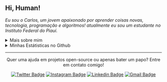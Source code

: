 <!--
![Imagem topo](./.github/assets/images/topo.png)
-->

<h2 align="left">
  Hi, Human!
</h2>

<p align="left">
  <em>
    Eu sou o Carlos, um jovem apaixonado por aprender coisas novas, tecnologia, programação e algoritmos! atualmente eu sou um estudante no Instituto Federal do Piauí.
  </em>
<p/>

<details>
  <summary>Mais sobre mim</summary>
  <ul>
    <li>🎓 Técnico em Informática pelo IFPI</li>
    <li>📚 Estudando Dev. Web e Mobile | Algoritmos | Matemática | Inglês</li>
  </ul>
</details>

<details>
  <summary>Minhas Estátisticas no Github</summary>
  <p>
    <img src="https://github-readme-stats.vercel.app/api/top-langs?locale=pt-br&username=carlos3g&theme=radical" alt="Techs utilizadas nos projetos" />
    <img src="https://github-readme-stats.vercel.app/api?locale=pt-br&username=carlos3g&theme=radical&show_icons=true&include_all_commits=true" alt="Estátisticas Gerais" />
  </p>
</details>

<hr/>

<p align="center">
  Quer uma ajuda em projetos open-source ou apenas bater um papo? Entre em contato comigo!
<p/>

<div align="center">

  [![Twitter Badge](https://img.shields.io/badge/-@c4rlos3g-4000FF?labelColor=4000FF&logo=twitter&logoColor=white)](https://twitter.com/c4rlos3g)
  [![Instagram Badge](https://img.shields.io/badge/-@c4rlos3g-4000FF?labelColor=4000FF&logo=instagram&logoColor=white)](https://www.instagram.com/c4rlos3g)
  [![Linkedin Badge](https://img.shields.io/badge/-Carlos%20Mesquita-4000FF?labelColor=4000FF&logo=Linkedin&logoColor=white)](https://www.linkedin.com/in/carlos3g)
  [![Gmail Badge](https://img.shields.io/badge/-carlosmesquita156@gmail.com-4000FF?labelColor=4000FF&logo=Gmail&logoColor=white)](mailto:carlosmesquita156@gmail.com)
  
</div>

<!--
![Imagem Rodape](./.github/assets/images/rodape.png)
-->
